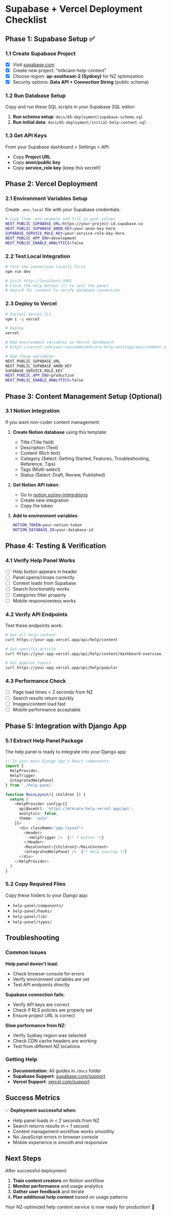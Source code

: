 # Supabase + Vercel Deployment Checklist

## Phase 1: Supabase Setup ✅

### 1.1 Create Supabase Project
- [x] Visit [supabase.com](https://supabase.com)
- [x] Create new project: "mtkcare-help-content"
- [x] Choose region: **ap-southeast-2 (Sydney)** for NZ optimization
- [x] Security options: **Data API + Connection String** (public schema)

### 1.2 Run Database Setup
Copy and run these SQL scripts in your Supabase SQL editor:

1. **Run schema setup**: `docs/05-deployment/supabase-schema.sql`
2. **Run initial data**: `docs/05-deployment/initial-help-content.sql`

### 1.3 Get API Keys
From your Supabase dashboard > Settings > API:
- Copy **Project URL** 
- Copy **anon/public key**
- Copy **service_role key** (keep this secret!)

## Phase 2: Vercel Deployment

### 2.1 Environment Variables Setup
Create `.env.local` file with your Supabase credentials:

```bash
# Copy from .env.example and fill in your values
NEXT_PUBLIC_SUPABASE_URL=https://your-project-id.supabase.co
NEXT_PUBLIC_SUPABASE_ANON_KEY=your-anon-key-here
SUPABASE_SERVICE_ROLE_KEY=your-service-role-key-here
NEXT_PUBLIC_APP_ENV=development
NEXT_PUBLIC_ENABLE_ANALYTICS=false
```

### 2.2 Test Local Integration
```bash
# Test the connection locally first
npm run dev

# Visit http://localhost:3001
# Click the help button (?) to test the panel
# Search for content to verify database connection
```

### 2.3 Deploy to Vercel
```bash
# Install Vercel CLI
npm i -g vercel

# Deploy
vercel

# Add environment variables in Vercel dashboard:
# https://vercel.com/your-username/mtkcare-help/settings/environment-variables

# Add these variables:
NEXT_PUBLIC_SUPABASE_URL
NEXT_PUBLIC_SUPABASE_ANON_KEY  
SUPABASE_SERVICE_ROLE_KEY
NEXT_PUBLIC_APP_ENV=production
NEXT_PUBLIC_ENABLE_ANALYTICS=false
```

## Phase 3: Content Management Setup (Optional)

### 3.1 Notion Integration
If you want non-coder content management:

1. **Create Notion database** using this template:
   - Title (Title field)
   - Description (Text)  
   - Content (Rich text)
   - Category (Select: Getting Started, Features, Troubleshooting, Reference, Tips)
   - Tags (Multi-select)
   - Status (Select: Draft, Review, Published)

2. **Get Notion API token**:
   - Go to [notion.so/my-integrations](https://www.notion.so/my-integrations)
   - Create new integration
   - Copy the token

3. **Add to environment variables**:
   ```bash
   NOTION_TOKEN=your-notion-token
   NOTION_DATABASE_ID=your-database-id
   ```

## Phase 4: Testing & Verification

### 4.1 Verify Help Panel Works
- [ ] Help button appears in header
- [ ] Panel opens/closes correctly
- [ ] Content loads from Supabase
- [ ] Search functionality works
- [ ] Categories filter properly
- [ ] Mobile responsiveness works

### 4.2 Verify API Endpoints
Test these endpoints work:
```bash
# Get all help content
curl https://your-app.vercel.app/api/help/content

# Get specific article  
curl https://your-app.vercel.app/api/help/content/dashboard-overview

# Get popular topics
curl https://your-app.vercel.app/api/help/popular
```

### 4.3 Performance Check
- [ ] Page load times < 2 seconds from NZ
- [ ] Search results return quickly
- [ ] Images/content load fast
- [ ] Mobile performance acceptable

## Phase 5: Integration with Django App

### 5.1 Extract Help Panel Package
The help panel is ready to integrate into your Django app:

```typescript
// In your main Django app's React components:
import { 
  HelpProvider, 
  HelpTrigger, 
  IntegratedHelpPanel 
} from './help-panel'

function MainLayout({ children }) {
  return (
    <HelpProvider config={{
      apiBaseUrl: 'https://mtkcare-help.vercel.app/api',
      analytics: false,
      theme: 'auto'
    }}>
      <div className="app-layout">
        <Header>
          <HelpTrigger />  {/* ? button */}
        </Header>
        <MainContent>{children}</MainContent>
        <IntegratedHelpPanel />  {/* Help overlay */}
      </div>
    </HelpProvider>
  )
}
```

### 5.2 Copy Required Files
Copy these folders to your Django app:
- `help-panel/components/`
- `help-panel/hooks/`  
- `help-panel/lib/`
- `help-panel/types/`

## Troubleshooting

### Common Issues

**Help panel doesn't load:**
- Check browser console for errors
- Verify environment variables are set
- Test API endpoints directly

**Supabase connection fails:**
- Verify API keys are correct
- Check if RLS policies are properly set
- Ensure project URL is correct

**Slow performance from NZ:**
- Verify Sydney region was selected
- Check CDN cache headers are working
- Test from different NZ locations

### Getting Help

- **Documentation**: All guides in `/docs` folder
- **Supabase Support**: [supabase.com/support](https://supabase.com/support)  
- **Vercel Support**: [vercel.com/support](https://vercel.com/support)

## Success Metrics

✅ **Deployment successful when:**
- Help panel loads in < 2 seconds from NZ
- Search returns results in < 1 second
- Content management workflow works smoothly
- No JavaScript errors in browser console
- Mobile experience is smooth and responsive

## Next Steps

After successful deployment:
1. **Train content creators** on Notion workflow
2. **Monitor performance** and usage analytics
3. **Gather user feedback** and iterate
4. **Plan additional help content** based on usage patterns

Your NZ-optimized help content service is now ready for production! 🚀